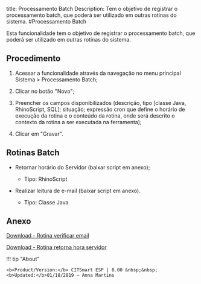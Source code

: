 title: Processamento Batch
Description: Tem o objetivo de registrar o processamento batch, que poderá ser utilizado em outras rotinas do sistema.
#Processamento Batch

Esta funcionalidade tem o objetivo de registrar o processamento batch, que
poderá ser utilizado em outras rotinas do sistema.

Procedimento
----------------

1.  Acessar a funcionalidade através da navegação no menu principal Sistema \>
    Processamento Batch;

2.  Clicar no botão "Novo";

3.  Preencher os campos disponibilizados (descrição, tipo [classe Java,
    RhinoScript, SQL]; situação; expressão cron que define o horário de execução
    da rotina e o conteúdo da rotina, onde será descrito o contexto da rotina a
    ser executada na ferramenta);

4.  Clicar em "Gravar".

Rotinas Batch
-----------------

-   Retornar horário do Servidor (baixar script em anexo);

    -   Tipo: RhinoScript

-   Realizar leitura de e-mail (baixar script em anexo).

    -   Tipo: Classe Java


Anexo
-----
[Download - Rotina verificar email][1]

[Download - Rotina retorna hora servidor][2]

!!! tip "About"

    <b>Product/Version:</b> CITSmart ESP | 8.00 &nbsp;&nbsp;
    <b>Updated:</b>01/18/2019 – Anna Martins


[1]:pt-br/citsmart-esp-8/platform-administration/configuring-automatic-actions/images/rotina-verificar-email.docx
[2]:pt-br/citsmart-esp-8/platform-administration/configuring-automatic-actions/images/rotina-retorna-hora-servidor.docx
